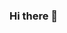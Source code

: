 ### Hi there 👋

<!--
**K-Aishwarya-25/K-Aishwarya-25** is a ✨ _special_ ✨ repository because its `README.md` (this file) appears on your GitHub profile.

It's aishwarya here.

Who am I:

Aspiring Data Scientist and Software Developer

Getting Better at Data Science, Business Analytics Day by Day !

Skills:

- Python, R
- Tableau, Power BI
- mongoDB, SQL
- Machine Learning

Hobbies:

- Carroms
- App Development
- Web Designing

Academic Performance:

- SSC: 80.33 %
- HSC: 81.33 %
- GRADUATION: 74 %
- POST-GRADUATION: 90 %

👯 I’m looking to collaborate on developing anything that will help India.

